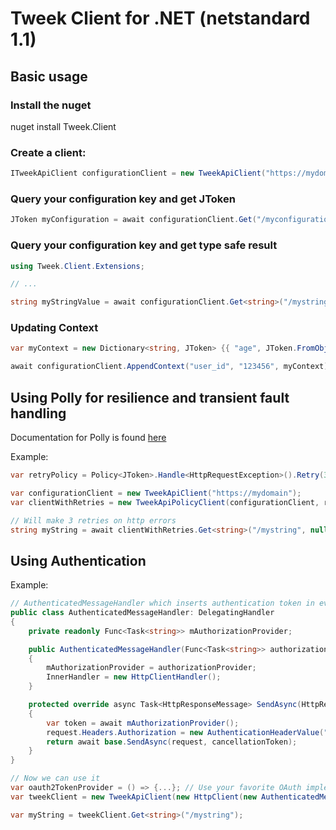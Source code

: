 # Tweek Client for .NET (netstandard 1.1)

## Basic usage
### Install the nuget
nuget install Tweek.Client

### Create a client:
```csharp
ITweekApiClient configurationClient = new TweekApiClient("https://mydomain");
```

### Query your configuration key and get JToken
```csharp
JToken myConfiguration = await configurationClient.Get("/myconfiguration", null);
```

### Query your configuration key and get type safe result
```csharp
using Tweek.Client.Extensions;

// ... 

string myStringValue = await configurationClient.Get<string>("/mystring", null);
```


### Updating Context
```csharp
var myContext = new Dictionary<string, JToken> {{ "age", JToken.FromObject(23) }};

await configurationClient.AppendContext("user_id", "123456", myContext);
```

## Using Polly for resilience and transient fault handling
Documentation for Polly is found [here](https://github.com/App-vNext/Polly#resilience-policies)

Example:
```csharp
var retryPolicy = Policy<JToken>.Handle<HttpRequestException>().Retry(3);

var configurationClient = new TweekApiClient("https://mydomain");
var clientWithRetries = new TweekApiPolicyClient(configurationClient, retryPolicy);

// Will make 3 retries on http errors
string myString = await clientWithRetries.Get<string>("/mystring", null);
```

## Using Authentication

Example:

```csharp
// AuthenticatedMessageHandler which inserts authentication token in every request
public class AuthenticatedMessageHandler: DelegatingHandler
{
    private readonly Func<Task<string>> mAuthorizationProvider;

    public AuthenticatedMessageHandler(Func<Task<string>> authorizationProvider)
    {
        mAuthorizationProvider = authorizationProvider;
        InnerHandler = new HttpClientHandler();
    }

    protected override async Task<HttpResponseMessage> SendAsync(HttpRequestMessage request, CancellationToken cancellationToken)
    {
        var token = await mAuthorizationProvider();
        request.Headers.Authorization = new AuthenticationHeaderValue("Bearer", token);
        return await base.SendAsync(request, cancellationToken);
    }
}

// Now we can use it
var oauth2TokenProvider = () => {...}; // Use your favorite OAuth implementation, for example ADAL
var tweekClient = new TweekApiClient(new HttpClient(new AuthenticatedMessageHandler(oauth2TokenProvider)) { BaseUri = new Uri("https://example.com") });

var myString = tweekClient.Get<string>("/mystring");
```
